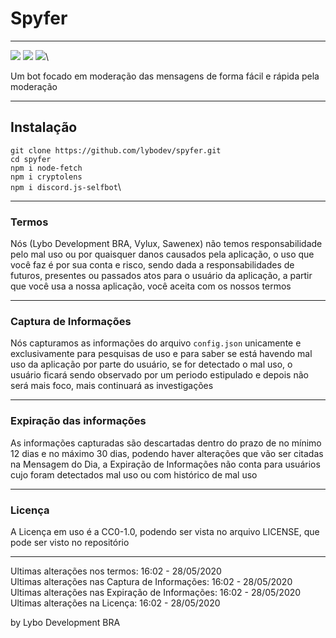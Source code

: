 # Spyfer

------------
![](https://img.shields.io/badge/discord.js--selfbot-1.0.0-brightgreen) ![](https://img.shields.io/badge/node--fetch-2.6.0-brightgreen) ![](https://img.shields.io/badge/cryptolens-1.0.2-brightgreen)\

Um bot focado em moderação das mensagens de forma fácil e rápida pela moderação

------------

## Instalação
`git clone https://github.com/lybodev/spyfer.git`\
`cd spyfer`\
`npm i node-fetch`\
`npm i cryptolens`\
`npm i discord.js-selfbot`\

------------

### Termos
Nós (Lybo Development BRA, Vylux, Sawenex) não temos responsabilidade pelo mal uso ou por quaisquer danos causados pela aplicação, o uso que você faz é por sua conta e risco, sendo dada a responsabilidades de futuros, presentes ou passados atos para o usuário da aplicação, a partir que você usa a nossa aplicação, você aceita com os nossos termos

------------

### Captura de Informações
Nós capturamos as informações do arquivo `config.json` unicamente e exclusivamente para pesquisas de uso e para saber se está havendo mal uso da aplicação por parte do usuário, se for detectado o mal uso, o usuário ficará sendo observado por um periodo estipulado e depois não será mais foco, mais continuará as investigações

------------

### Expiração das informações
As informações capturadas são descartadas dentro do prazo de no mínimo 12 dias e no máximo 30 dias, podendo haver alterações que vão ser citadas na Mensagem do Dia, a Expiração de Informações não conta para usuários cujo foram detectados mal uso ou com histórico de mal uso

------------

### Licença
A Licença em uso é a CC0-1.0, podendo ser vista no arquivo LICENSE, que pode ser visto no repositório

------------

Ultimas alterações nos termos: 16:02 - 28/05/2020\
Ultimas alterações nas Captura de Informações: 16:02 - 28/05/2020\
Ultimas alterações nas Expiração de Informações: 16:02 - 28/05/2020\
Ultimas alterações na Licença: 16:02 - 28/05/2020

by Lybo Development BRA
